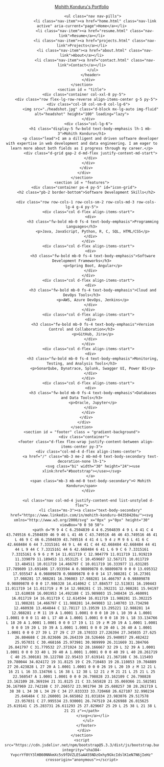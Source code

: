 <!DOCTYPE html>
<html lang="en">

<head>
  <meta charset="UTF-8">
  <meta name="viewport" content="width=device-width, initial-scale=1.0">
  <title>Mohith Konduru Portfolio</title>
  <link href="https://cdn.jsdelivr.net/npm/bootstrap@5.3.3/dist/css/bootstrap.min.css" rel="stylesheet" integrity="sha384-QWTKZyjpPEjISv5WaRU9OFeRpok6YctnYmDr5pNlyT2bRjXh0JMhjY6hW+ALEwIH" crossorigin="anonymous">
  <link rel = "stylesheet" href = "style.css">
</head>

<body>
    <section id = "nav" class = "gradient-background">
        <div class="container">
            <header class="d-flex flex-wrap justify-content-center py-3 border-bottom">
              <a href="home.html" class="d-flex align-items-center mb-3 mb-md-0 me-md-auto link-body-emphasis text-decoration-none">
                <span class="fs-4">Mohith Konduru's Portfolio</span>
              </a>
        
              <ul class="nav nav-pills">
                <li class="nav-item"><a href="home.html" class="nav-link active" aria-current="page">Home</a></li>
                <li class="nav-item"><a href="resume.html" class="nav-link">Resume</a></li>
                <li class="nav-item"><a href="projects.html" class="nav-link">Projects</a></li>
                <li class="nav-item"><a href="about.html" class="nav-link">About</a></li>
                <li class="nav-item"><a href="contact.html" class="nav-link">Contact</a></li>
              </ul>
            </header>
          </div>
    </section>
    <section id = "title">
      <div class="container col-xxl-8 py-5">
        <div class="row flex-lg-row-reverse align-items-center g-5 py-5">
          <div class="col-10 col-sm-8 col-lg-6">
            <img src="./headshot.jpg" class="d-block mx-lg-auto img-fluid" alt="headshot" height="100" loading="lazy">
          </div>
          <div class="col-lg-6">
            <h1 class="display-5 fw-bold text-body-emphasis lh-1 mb-3">Mohith Konduru</h1>
            <p class="lead">I am a dilligent and driven software developer with expertise in web development and data engineering. I am eager to learn more about both fields as I progress through my career.</p>
            <div class="d-grid gap-2 d-md-flex justify-content-md-start">
            </div>
          </div>
        </div>
      </div>
    </section>
    <section id = "features">
      <div class="container px-4 py-5" id="icon-grid">
        <h2 class="pb-2 border-bottom">Software Development Skills</h2>
    
        <div class="row row-cols-1 row-cols-sm-2 row-cols-md-3 row-cols-lg-4 g-4 py-5">
          <div class="col d-flex align-items-start">
            <div>
              <h3 class="fw-bold mb-0 fs-4 text-body-emphasis">Programming Languages</h3>
              <p>Java, JavaScript, Python, R, C, SQL, HTML/CSS</p>
            </div>
          </div>
          <div class="col d-flex align-items-start">
            <div>
              <h3 class="fw-bold mb-0 fs-4 text-body-emphasis">Software Development Frameworks</h3>
              <p>Spring Boot, Angular</p>
            </div>
          </div>
          <div class="col d-flex align-items-start">
            <div>
              <h3 class="fw-bold mb-0 fs-4 text-body-emphasis">Cloud and DevOps Tools</h3>
              <p>AWS, Azure DevOps, Jenkins</p>
            </div>
          </div>
          <div class="col d-flex align-items-start">
            <div>
              <h3 class="fw-bold mb-0 fs-4 text-body-emphasis">Version Control and Collaboration</h3>
              <p>GitHub, Jira</p>
            </div>
          </div>
          <div class="col d-flex align-items-start">
            <div>
              <h3 class="fw-bold mb-0 fs-4 text-body-emphasis">Monitoring, Testing, and Analysis Tools</h3>
              <p>SonarQube, Dynatrace, Splunk, Swagger UI, Power BI</p>
            </div>
          </div>
          <div class="col d-flex align-items-start">
            <div>
              <h3 class="fw-bold mb-0 fs-4 text-body-emphasis">Databases and Data Tools</h3>
              <p>Oracle, Jupyter</p>
            </div>
          </div>
        </div>
      </div>
    </section>
    <section id = "footer" class = "gradient-background">
      <div class="container">
        <footer class="d-flex flex-wrap justify-content-between align-items-center py-3">
          <div class="col-md-4 d-flex align-items-center">
            <a href="/" class="mb-3 me-2 mb-md-0 text-body-secondary text-decoration-none lh-1">
              <svg class="bi" width="30" height="24"><use xlink:href="#bootstrap"></use></svg>
            </a>
            <span class="mb-3 mb-md-0 text-body-secondary">© Mohith Konduru</span>
          </div>
      
          <ul class="nav col-md-4 justify-content-end list-unstyled d-flex">
            <li class="ms-3"><a class="text-body-secondary" href="https://www.linkedin.com/in/mohith-konduru-04358420a/"><svg xmlns="http://www.w3.org/2000/svg" x="0px" y="0px" height="30" viewBox="0 0 50 50">
              <path d="M 9 4 C 6.2504839 4 4 6.2504839 4 9 L 4 41 C 4 43.749516 6.2504839 46 9 46 L 41 46 C 43.749516 46 46 43.749516 46 41 L 46 9 C 46 6.2504839 43.749516 4 41 4 L 9 4 z M 9 6 L 41 6 C 42.668484 6 44 7.3315161 44 9 L 44 41 C 44 42.668484 42.668484 44 41 44 L 9 44 C 7.3315161 44 6 42.668484 6 41 L 6 9 C 6 7.3315161 7.3315161 6 9 6 z M 14 11.011719 C 12.904779 11.011719 11.919219 11.339079 11.189453 11.953125 C 10.459687 12.567171 10.011719 13.484511 10.011719 14.466797 C 10.011719 16.333977 11.631285 17.789609 13.691406 17.933594 A 0.98809878 0.98809878 0 0 0 13.695312 17.935547 A 0.98809878 0.98809878 0 0 0 14 17.988281 C 16.27301 17.988281 17.988281 16.396083 17.988281 14.466797 A 0.98809878 0.98809878 0 0 0 17.986328 14.414062 C 17.884577 12.513831 16.190443 11.011719 14 11.011719 z M 14 12.988281 C 15.392231 12.988281 15.94197 13.610038 16.001953 14.492188 C 15.989803 15.348434 15.460091 16.011719 14 16.011719 C 12.614594 16.011719 11.988281 15.302225 11.988281 14.466797 C 11.988281 14.049083 12.140703 13.734298 12.460938 13.464844 C 12.78117 13.19539 13.295221 12.988281 14 12.988281 z M 11 19 A 1.0001 1.0001 0 0 0 10 20 L 10 39 A 1.0001 1.0001 0 0 0 11 40 L 17 40 A 1.0001 1.0001 0 0 0 18 39 L 18 33.134766 L 18 20 A 1.0001 1.0001 0 0 0 17 19 L 11 19 z M 20 19 A 1.0001 1.0001 0 0 0 19 20 L 19 39 A 1.0001 1.0001 0 0 0 20 40 L 26 40 A 1.0001 1.0001 0 0 0 27 39 L 27 29 C 27 28.170333 27.226394 27.345035 27.625 26.804688 C 28.023606 26.264339 28.526466 25.940057 29.482422 25.957031 C 30.468166 25.973981 30.989999 26.311669 31.384766 26.841797 C 31.779532 27.371924 32 28.166667 32 29 L 32 39 A 1.0001 1.0001 0 0 0 33 40 L 39 40 A 1.0001 1.0001 0 0 0 40 39 L 40 28.261719 C 40 25.300181 39.122788 22.95433 37.619141 21.367188 C 36.115493 19.780044 34.024172 19 31.8125 19 C 29.710483 19 28.110853 19.704889 27 20.423828 L 27 20 A 1.0001 1.0001 0 0 0 26 19 L 20 19 z M 12 21 L 16 21 L 16 33.134766 L 16 38 L 12 38 L 12 21 z M 21 21 L 25 21 L 25 22.560547 A 1.0001 1.0001 0 0 0 26.798828 23.162109 C 26.798828 23.162109 28.369194 21 31.8125 21 C 33.565828 21 35.069366 21.582581 36.167969 22.742188 C 37.266572 23.901794 38 25.688257 38 28.261719 L 38 38 L 34 38 L 34 29 C 34 27.833333 33.720468 26.627107 32.990234 25.646484 C 32.260001 24.665862 31.031834 23.983076 29.517578 23.957031 C 27.995534 23.930001 26.747519 24.626988 26.015625 25.619141 C 25.283731 26.611293 25 27.829667 25 29 L 25 38 L 21 38 L 21 21 z"></path>
              </svg></a></li>
          </ul>
        </footer>
      </div>
    </section>
    <script src="https://cdn.jsdelivr.net/npm/bootstrap@5.3.3/dist/js/bootstrap.bundle.min.js" integrity="sha384-YvpcrYf0tY3lHB60NNkmXc5s9fDVZLESaAA55NDzOxhy9GkcIdslK1eN7N6jIeHz" crossorigin="anonymous"></script>
</body>
